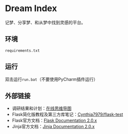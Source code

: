 # Dream Index
记梦、分享梦、和从梦中找到灵感的平台。

## 环境
`requirements.txt`

## 运行
双击运行`run.bat`（不要使用PyCharm插件运行）

## 外部链接
* 调研结果和计划：[在线思维导图](https://docs.qq.com/mind/DRXJuaFphZG5qeWpT)
* Flask简化版教程及第三方库笔记：[Cynthia7979/flask-test](https://github.com/Cynthia7979/flask-test)
* Flask官方文档：[Flask Documentation 2.0.x](http://flask.pocoo.org)
* Jinja官方文档：[Jinja Documentation 2.0.x](https://jinja.palletsprojects.com/en/3.0.x/)
